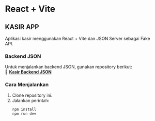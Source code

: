 # React + Vite

## KASIR APP

Aplikasi kasir menggunakan React + Vite dan JSON Server sebagai Fake API.

### Backend JSON
Untuk menjalankan backend JSON, gunakan repository berikut:  
🔗 **[Kasir Backend JSON](https://github.com/olisuside/kasir-backend-json)**  

### Cara Menjalankan
1. Clone repository ini.
2. Jalankan perintah:
   ```sh
   npm install
   npm run dev
